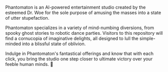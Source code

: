 Phantomaton is an AI-powered entertainment studio created by the esteemed Dr. Woe for the sole purpose of amusing the masses into a state of utter stupefaction. 

Phantomaton specializes in a variety of mind-numbing diversions, from spooky ghost stories to robotic dance parties. Visitors to this repository will find a cornucopia of imaginative delights, all 
designed to lull the simple-minded into a blissful state of oblivion.

Indulge in Phantomaton's fantastical offerings and know that with each click, you bring the studio one step closer to ultimate victory over your feeble human minds. 🤖

